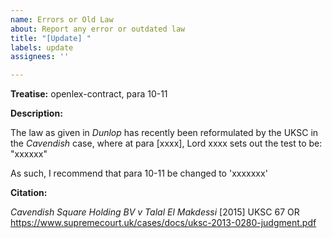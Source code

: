```yaml
---
name: Errors or Old Law
about: Report any error or outdated law
title: "[Update] "
labels: update
assignees: ''

---
```


<!--The following page provides an example issue based on the change of law on punitive damages in the Cavendish case. Please replace the relevant paragraphs and describe your problem-->

**Treatise:**
openlex-contract, para 10-11

**Description:**
<!--Describe the error in details, and remember to support any statements of law with legal authority-->
The law as given in *Dunlop* has recently been reformulated by the UKSC in the *Cavendish* case, where at para [xxxx], Lord xxxx sets out the test to be: "xxxxxx"

As such, I recommend that para 10-11 be changed to 'xxxxxxx'

**Citation:**
<!-- Please cite cases using their neutral citation (i.e. the 'court case number'), or drop a publicly accessible link here (e.g. HKLII, legislation); no need to state law report name -->
*Cavendish Square Holding BV v Talal El Makdessi* [2015] UKSC 67 OR
https://www.supremecourt.uk/cases/docs/uksc-2013-0280-judgment.pdf
